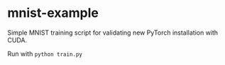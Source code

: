 # mnist-example
Simple MNIST training script for validating new PyTorch installation with CUDA.

Run with ```python train.py```
